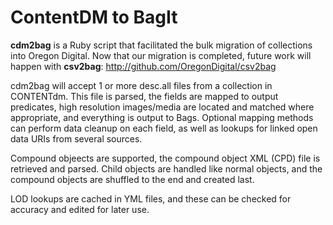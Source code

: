 ContentDM to BagIt
==================

**cdm2bag** is a Ruby script that facilitated the bulk migration of collections into Oregon Digital. Now that our migration is completed, future work will happen with **csv2bag**: http://github.com/OregonDigital/csv2bag

cdm2bag will accept 1 or more desc.all files from a collection in CONTENTdm.
This file is parsed, the fields are mapped to output predicates, high resolution images/media are located and matched where appropriate, and everything is output to Bags. Optional mapping methods can perform data cleanup on each field, as well as lookups for linked open data URIs from several sources.

Compound objeects are supported, the compound object XML (CPD) file is retrieved and parsed. Child objects are handled like normal objects, and the compound objects are shuffled to the end and created last.

LOD lookups are cached in YML files, and these can be checked for accuracy and edited for later use.
